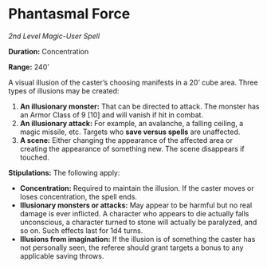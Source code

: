 # Phantasmal Force

*2nd Level Magic-User Spell*

**Duration:** Concentration

**Range:** 240’

A visual illusion of the caster’s choosing manifests in a 20’ cube area. Three types of illusions may be created:

1. **An illusionary monster:** That can be directed to attack. The monster has an Armor Class of 9 [10] and will vanish if hit in combat.
2. **An illusionary attack:** For example, an avalanche, a falling ceiling, a magic missile, etc. Targets who **save versus spells** are unaffected.
3. **A scene:** Either changing the appearance of the affected area or creating the appearance of something new. The scene disappears if touched.

**Stipulations:** The following apply:

- **Concentration:** Required to maintain the illusion. If the caster moves or loses concentration, the spell ends.
- **Illusionary monsters or attacks:** May appear to be harmful but no real damage is ever inflicted. A character who appears to die actually falls unconscious, a character turned to stone will actually be paralyzed, and so on. Such effects last for 1d4 turns.
- **Illusions from imagination:** If the illusion is of something the caster has not personally seen, the referee should grant targets a bonus to any applicable saving throws.